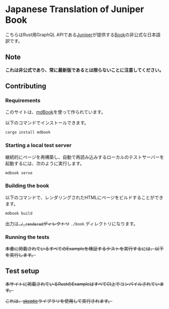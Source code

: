 # Japanese Translation of Juniper Book

こちらはRust用GraphQL APIである[Juniper](https://github.com/graphql-rust/juniper)が提供する[Book](https://graphql-rust.github.io)の非公式な日本語訳です。

## Note

**これは非公式であり、常に最新版であるとは限らないことに注意してください。**

## Contributing

### Requirements

このサイトは、[mdBook](https://github.com/rust-lang-nursery/mdBook)を使って作られています。

以下のコマンドでインストールできます。

```bash
cargo install mdbook
```

### Starting a local test server

継続的にページを再構築し、自動で再読み込みするローカルのテストサーバーを起動するには、次のように実行します。

```bash
mdbook serve
```

### Building the book

以下のコマンドで、レンダリングされたHTMLにページをビルドすることができます。

```bash
mdbook build
```

出力は~~`./_rendered`ディレクトリ~~ `./book` ディレクトリになります。

### Running the tests

~~本書に掲載されているすべてのExampleを検証するテストを実行するには、以下を実行します。~~

<!--
```bash
cd ./tests
cargo test
```
-->

## Test setup

~~本サイトに掲載されているRustのExampleはすべてCI上でコンパイルされています。~~

~~これは、[skeptic](https://github.com/budziq/rust-skeptic)ライブラリを使用して実行されます。~~